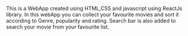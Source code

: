 This is a WebApp created using HTML,CSS and javascript using ReactJs library.
In this webApp you can collect your favourite movies and sort it according to Genre, popularity and rating.
Search bar is also added to search your movie from your favourite list.
